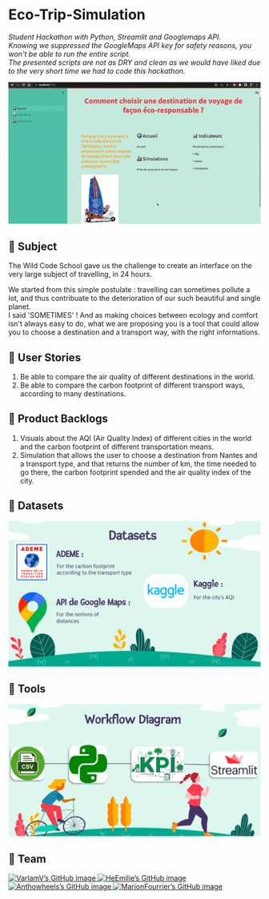 # Eco-Trip-Simulation
*Student Hackathon with Python, Streamlit and Googlemaps API.*  
*Knowing we suppressed the GoogleMaps API key for safety reasons, you won't be able to run the entire script.*  
*The presented scripts are not as DRY and clean as we would have liked due to the very short time we had to code this hackathon.*

![](Pictures/Hackathon1_Streamlit_EcoTrip.gif)

## :beginner: Subject

The Wild Code School gave us the challenge to create an interface on the very large subject of travelling, in 24 hours. 

We started from this simple postulate : travelling can sometimes pollute a lot, and thus contribuate to the deterioration of our such beautiful and single planet.  
I said 'SOMETIMES' ! And as making choices between ecology and comfort isn't always easy to do, what we are proposing you is a tool that could allow you to choose a destination and a transport way, with the right informations. 


## :notebook_with_decorative_cover: User Stories

1) Be able to compare the air quality of different destinations in the world. 
2) Be able to compare the carbon footprint of different transport ways, according to many destinations. 


## :dart: Product Backlogs

1) Visuals about the AQI (Air Quality Index) of different cities in the world and the carbon footprint of different transportation means.
2) Simulation that allows the user to choose a destination from Nantes and a transport type, and that returns the number of km, the time needed to go there, the carbon footprint spended and the air quality index of the city. 


## :file_folder: Datasets

![](Pictures/Datasets.png)


## :wrench: Tools

![](Pictures/WorkflowDiagram.png)


## :handshake: Team

<a href="https://github.com/VarlamV" target="_blank" rel="noopener noreferrer"><img src="https://crd.so/i/VarlamV?dark&removeLink" alt="VarlamV’s GitHub image" width="400" height="208.5" />
<a href="https://github.com/HeEmilie" target="_blank" rel="noopener noreferrer"><img src="https://crd.so/i/HeEmilie?dark" alt="HeEmilie’s GitHub image" width="400" height="208.5" />
<a href="https://github.com/Anthowheels" target="_blank" rel="noopener noreferrer"><img src="https://crd.so/i/Anthowheels?dark" alt="Anthowheels’s GitHub image" width="400" height="208.5" />
<a href="https://github.com/MarionFourrier" target="_blank" rel="noopener noreferrer"><img src="https://crd.so/i/MarionFourrier?dark" alt="MarionFourrier’s GitHub image" width="400" height="208.5" />

